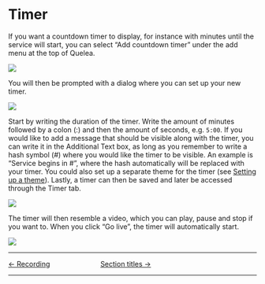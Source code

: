 # Timer

If you want a countdown timer to display, for instance with minutes
until the service will start, you can select “Add countdown timer” under
the add menu at the top of Quelea.

![](Timer_button.png)

You will then be prompted with a dialog where you can set up your new
timer.

![](Timer_settings.png)

Start by writing the duration of the timer. Write the amount of minutes
followed by a colon (:) and then the amount of seconds, e.g. `5:00`. If
you would like to add a message that should be visible along with the
timer, you can write it in the Additional Text box, as long as you
remember to write a hash symbol (\#) where you would like the timer to
be visible. An example is “Service begins in \#”, where the hash
automatically will be replaced with your timer. You could also set up a
separate theme for the timer (see [Setting up a
theme](Themes#setting-up-a-theme "Themes")). Lastly, a timer can then
be saved and later be accessed through the Timer tab.

![](Timer_started.png)

The timer will then resemble a video, which you can play, pause and stop
if you want to. When you click “Go live”, the timer will automatically
start.

![](Timer_preview.png)

-----



[← Recording](Recording "Recording") &nbsp;&nbsp;&nbsp;&nbsp;&nbsp;&nbsp;&nbsp;&nbsp;&nbsp;&nbsp;&nbsp;&nbsp;&nbsp;&nbsp;&nbsp;&nbsp;&nbsp;&nbsp;&nbsp;&nbsp;&nbsp;&nbsp;&nbsp;&nbsp; [Section
titles →](Section_titles "Section titles")

---
